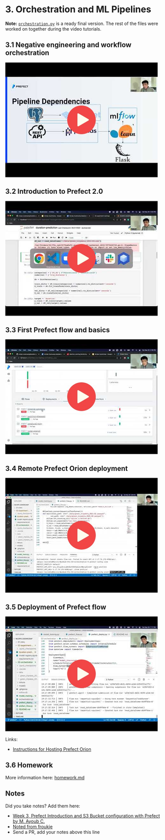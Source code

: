 # 3. Orchestration and ML Pipelines

**Note:** [`orchestration.py`](orchestration.py) is a ready final version. The rest of the files were worked on together during the video tutorials.


## 3.1 Negative engineering and workflow orchestration

<a href="https://www.youtube.com/watch?v=eKzCjNXoCTc&list=PL3MmuxUbc_hIUISrluw_A7wDSmfOhErJK">
  <img src="images/thumbnail-3-01.jpg">
</a>



## 3.2 Introduction to Prefect 2.0

<a href="https://www.youtube.com/watch?v=Yb6NJwI7bXw&list=PL3MmuxUbc_hIUISrluw_A7wDSmfOhErJK">
  <img src="images/thumbnail-3-02.jpg">
</a>



## 3.3 First Prefect flow and basics

<a href="https://www.youtube.com/watch?v=MCFpURG506w&list=PL3MmuxUbc_hIUISrluw_A7wDSmfOhErJK">
  <img src="images/thumbnail-3-03.jpg">
</a>



## 3.4 Remote Prefect Orion deployment

<a href="https://www.youtube.com/watch?v=ComkSIAB0k4&list=PL3MmuxUbc_hIUISrluw_A7wDSmfOhErJK">
  <img src="images/thumbnail-3-04.jpg">
</a>



## 3.5 Deployment of Prefect flow

<a href="https://www.youtube.com/watch?v=xw9JfaWPPps&list=PL3MmuxUbc_hIUISrluw_A7wDSmfOhErJK">
  <img src="images/thumbnail-3-05.jpg">
</a>

Links:

* [Instructions for Hosting Prefect Orion](https://discourse.prefect.io/t/hosting-an-orion-instance-on-a-cloud-vm/967)


## 3.6 Homework

More information here: [homework.md](homework.md)


## Notes

Did you take notes? Add them here:

* [Week 3, Prefect Introduction and S3 Bucket configuration with Prefect by M. Ayoub C.](https://gist.github.com/Qfl3x/8dd69b8173f027b9468016c118f3b6a5)
* [Noted from froukje](https://github.com/froukje/ml-ops-zoomcamp/blob/master/week03_Orchestration_and_ML_Pipelines/week03_orchestration.ipynb)
* Send a PR, add your notes above this line
